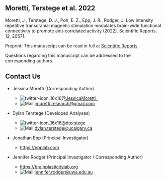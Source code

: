 ## Moretti, Terstege et al. 2022

Moretti, J., Terstege, D. J., Poh, E. Z., Epp, J. R., Rodger, J. Low intensity repetitive transcranial magnetic stimulation modulates brain-wide functional connectivity to promote anti-correlated activity (2022). Scientific Reports. 12, 20571.

Preprint: This manuscript can be read in full at [Scientific Reports](https://www.nature.com/articles/s41598-022-24934-8)


Questions regarding this manuscript can be addressed to the corresponding authors.

## Contact Us

- Jessica Moretti (Corresponding Author) 
  - ![twitter-icon_16x16](https://user-images.githubusercontent.com/44174532/113163958-e3d3e400-91fd-11eb-8d79-17906d8d3f25.png)[@JessicaMoretti_](https://twitter.com/JessicaMoretti_) 
  - ![Mail](https://user-images.githubusercontent.com/44174532/113164412-50e77980-91fe-11eb-9282-dd83852578ce.png)
<jmoretti.research@gmail.com>

- Dylan Terstege (Developed Analyses) 
  - ![twitter-icon_16x16](https://user-images.githubusercontent.com/44174532/113163958-e3d3e400-91fd-11eb-8d79-17906d8d3f25.png)[@dterstege](https://twitter.com/dterstege) 
  - ![Mail](https://user-images.githubusercontent.com/44174532/113164412-50e77980-91fe-11eb-9282-dd83852578ce.png)
<dylan.terstege@ucalgary.ca>

- Jonathan Epp (Principal Investigator) 
  - https://epplab.com

- Jennifer Rodger (Principal Investigator / Corresponding Author) 
  - https://brainplasticitylab.org
  - ![Mail](https://user-images.githubusercontent.com/44174532/113164412-50e77980-91fe-11eb-9282-dd83852578ce.png)
<jennifer.rodger@uwa.edu.au>
